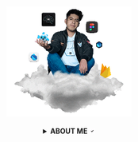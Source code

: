 <!-- code IMG -->
<div align="center" id="lucas">
<a href="http://www.bastndev.com/"><img width="50%" src="@bastndev/IMG/Gif/gohit.gif" title="bastndev.com"></a>
</div></br>

<!-- ABOUT ME -->
<details >
<summary align="center"><b>ABOUT ME</b> <a href="#"> <img width="11.5px" src="@bastndev/IMG/verify.gif"></a></summary>

<div>
  <img align="left" width="13%" src="@bastndev/IMG/blok.png"/>
  <img align="right" width="13%" src="@bastndev/IMG/blok.png"/>
    <h6>
      Hey, I'm <a href="https://www.linkedin.com/in/bastndev/">Gohit bastian </a>and I'm from Peru 🇵🇪. Currently, I'm working<a href="https://www.bastndev.com/"> @bastndev </a>. In my personal projects. I'm interested in developing applications that have integrated artificial intelligence. If you want me to be part of your team, you can <img width="17px" title="go.bastndev@gmail.com" src="@bastndev/IMG/email.png">
    </h6>
</pre>
  <h3 align="center">
<kbd>
  ➥ <a href="https://www.linkedin.com/in/bastndev/" > My interests: </a> • Artificial Intelligence | • Mobile Development | • UI/UX
  </h5>
</kbd>
</div>

<!-- STATISTICS graph -->
[![Ashutosh's github activity graph](https://github-readme-activity-graph.vercel.app/graph?username=bastndev&bg_color=0d111&color=96989C&line=20d4f5&point=f9fafa&area=true&hide_border=true)](https://github.com/ashutosh00710/github-readme-activity-graph)

<!-- STATISTICS -->
<details >
<summary><b>𝚜𝚝𝚊𝚝𝚒𝚜𝚝𝚒𝚌𝚜</b> <a href="#"> <img width="15px" src="@bastndev/IMG/statistics2.png"></a></summary></br>

<div>
  <img align="left" width="34%" src="@bastndev/IMG/plus.png"/>

<p align="right">
 <img  width="59%" src="https://streak-stats.demolab.com?user=bastndev&theme=dark-smoky&hide_border=true&border_radius=14">
</p>
<!-- <div> -->
<img align="left" width="15%" src="https://img.shields.io/github/stars/bastndev?style=for-the-badge&logo=github&labelColor=1d2228&color=0d1117"/>
</div>
<p>
.
</p>
</div>

</details>


</br>
<div align="center">
  <img  width="13.5%" src="@bastndev/IMG/on1.png">
  <img  width="13.5%" src="@bastndev/IMG/on2.png">
  <img  width="13.5%" src="@bastndev/IMG/on3.png">
  <img  width="13.5%" src="@bastndev/IMG/on4.png">
</div>

</br>
<p align="center" >
<img width="18%" src="https://profile-counter.glitch.me/{bastndev}/count.svg"/>
</p>
<!-- [](#lucas) -->
</details>

